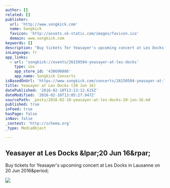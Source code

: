 ```yaml
---
author: []
related: []
publisher:
  url: 'http://www.songkick.com'
  name: Songkick
  favicon: 'http://assets.sk-static.com/images/favicon.ico'
  domain: www.songkick.com
keywords: []
description: "Buy tickets for Yeasayer's upcoming concert at Les Docks in Lausanne on 20 Jun 2016."
inLanguage: fr
app_links:
  - url: 'songkick://events/26150504-yeasayer-at-les-docks'
    type: ios
    app_store_id: '438690886'
    app_name: Songkick Concerts
isBasedOnUrl: 'https://www.songkick.com/concerts/26150504-yeasayer-at-les-docks?utm_campaign=upcoming%2Fdaily_digest&utm_medium=email&utm_source=skemail&utm_content=tracking-button'
title: Yeasayer at Les Docks (20 Jun 16)
datePublished: '2016-02-10T13:13:12.615Z'
dateModified: '2016-02-10T13:05:27.947Z'
sourcePath: _posts/2016-02-10-yeasayer-at-les-docks-20-jun-16.md
published: true
inFeed: true
hasPage: false
inNav: false
_context: 'http://schema.org'
_type: MediaObject

---
```

<article style=""><h1>Yeasayer at Les Docks &amp;lpar;20 Jun 16&amp;rpar;</h1><p>Buy tickets for Yeasayer's upcoming concert at Les Docks in Lausanne on 20 Jun 2016&amp;period;</p><img src="http://images.sk-static.com/images/media/img/col6/20100226-081400-343811.jpg" /></article>